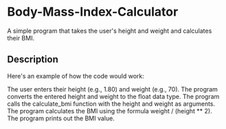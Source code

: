# Body-Mass-Index-Calculator
A simple program that takes the user's height and weight and calculates their BMI.
## Description
Here's an example of how the code would work:

The user enters their height (e.g., 1.80) and weight (e.g., 70).
The program converts the entered height and weight to the float data type.
The program calls the calculate_bmi function with the height and weight as arguments.
The program calculates the BMI using the formula weight / (height ** 2).
The program prints out the BMI value.
